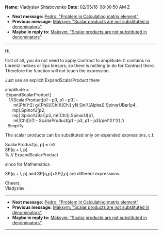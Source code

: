 **Name:** Vladyslav Shtabovenko
**Date:** 02/05/18-08:30:50 AM Z

  - **Next message:** [Pedro: "Problem in Calculating matrix
    element"](1390.html)
  - **Previous message:** [Maksym: "Scalar products are not substituted
    in denominators"](1388.html)
  - **Maybe in reply to:** [Maksym: "Scalar products are not substituted
    in denominators"](1388.html)

-----

Hi,  

first of all, you do not need to apply Contract to amplitude: It
contains no Lorentz indices or Eps tensors, so there is nothing to do
for Contract there. Therefore the function will not touch the
expression.  

Just use an explicit ExpandScalarProduct there  

amplitude =  
 ExpandScalarProduct[  
   1/(ScalarProduct[p1 - p3, p1 - p3] -  
       m\\[Phi]^2)
g\\[Phi]\\[Chi]\\[Chi] yN
Sin[\\[Alpha]] SpinorUBar[p4,  
      mp].SpinorU[p2,  
      mp] SpinorUBar[p3, m\\[Chi]].SpinorU[p1,  
       m\\[Chi]]/(1 - ScalarProduct[p1 - p3, p1 -
p3]/pel^2)^2] //  
  Simplify  

The scalar products can be substituted only on expanded expressions,
c.f.  

ScalarProduct[q, p] = m2  
SP[q + l, p]  
% // ExpandScalarProduct  

since for Mathematica  

SP[q + l, p] and SP[q,p]+SP[l,p] are different
expressions.  

Cheers,  
Vladyslav  

-----

  - **Next message:** [Pedro: "Problem in Calculating matrix
    element"](1390.html)
  - **Previous message:** [Maksym: "Scalar products are not substituted
    in denominators"](1388.html)
  - **Maybe in reply to:** [Maksym: "Scalar products are not substituted
    in denominators"](1388.html)

-----

